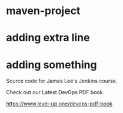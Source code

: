 # maven-project
# adding extra line
# adding something 
Source code for James Lee's Jenkins course.

Check out our Latest DevOps PDF book.

https://www.level-up.one/devops-pdf-book
